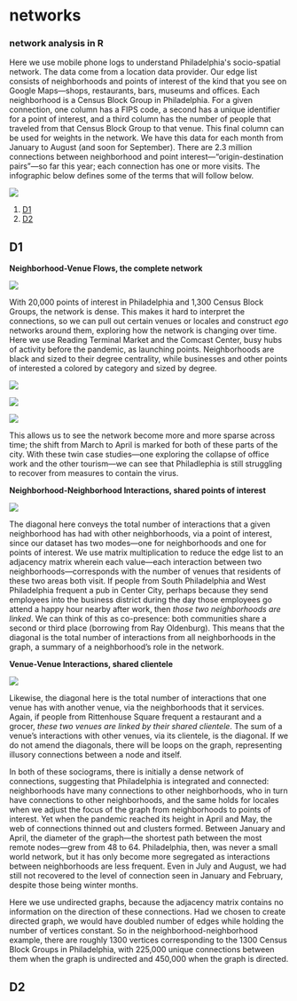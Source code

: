 # networks
### network analysis in R

Here we use mobile phone logs to understand Philadelphia's socio-spatial network. The data come from a location data provider. Our edge list consists of neighborhoods and points of interest of the kind that you see on Google Maps—shops, restaurants, bars, museums and offices. Each neighborhood is a Census Block Group in Philadelphia. For a given connection, one column has a FIPS code, a second has a unique identifier for a point of interest, and a third column has the number of people that traveled from that Census Block Group to that venue. This final column can be used for weights in the network. We have this data for each month from January to August (and soon for September). There are 2.3 million connections between neighborhood and point interest—“origin-destination pairs”—so far this year; each connection has one or more visits. The infographic below defines some of the terms that will follow below.  

![](viz/infographic.gif)

1. [D1](#D2)
2. [D2](#D2)

## D1

**Neighborhood-Venue Flows, the complete network**

![](viz/agg_graphopt.png)

With 20,000 points of interest in Philadelphia and 1,300 Census Block Groups, the network is dense. This makes it hard to interpret the connections, so we can pull out certain venues or locales and construct *ego* networks around them, exploring how the network is changing over time. Here we use Reading Terminal Market and the Comcast Center, busy hubs of activity before the pandemic, as launching points. Neighborhoods are black and sized to their degree centrality, while businesses and other points of interested a colored by category and sized by degree.

![](viz/cmap.png)

![](viz/poi_comcast.gif)

![](viz/poi_reading.gif)

This allows us to see the network become more and more sparse across time; the shift from March to April is marked for both of these parts of the city. With these twin case studies—one exploring the collapse of office work and the other tourism—we can see that Philadlephia is still struggling to recover from measures to contain the virus.

**Neighborhood-Neighborhood Interactions, shared points of interest**

![](viz/mode_one.gif)

The diagonal here conveys the total number of interactions that a given neighborhood has had with other neighborhoods, via a point of interest, since our dataset has two modes—one for neighborhoods and one for points of interest. We use matrix multiplication to reduce the edge list to an adjacency matrix wherein each value—each interaction between two neighborhoods—corresponds with the number of venues that residents of these two areas both visit. If people from South Philadelphia and West Philadelphia frequent a pub in Center City, perhaps because they send employees into the business district during the day those employees go attend a happy hour nearby after work, then *those two neighborhoods are linked*. We can think of this as co-presence: both communities share a second or third place (borrowing from Ray Oldenburg). This means that the diagonal is the total number of interactions from all neighborhoods in the graph, a summary of a neighborhood’s role in the network.  

**Venue-Venue Interactions, shared clientele**

![](viz/mode_two.gif)

Likewise, the diagonal here is the total number of interactions that one venue has with another venue, via the neighborhoods that it services. Again, if people from Rittenhouse Square frequent a restaurant and a grocer, *these two venues are linked by their shared clientele*. The sum of a venue’s interactions with other venues, via its clientele, is the diagonal. If we do not amend the diagonals, there will be loops on the graph, representing illusory connections between a node and itself.  

In both of these sociograms, there is initially a dense network of connections, suggesting that Philadelphia is integrated and connected: neighborhoods have many connections to other neighborhoods, who in turn have connections to other neighborhoods, and the same holds for locales when we adjust the focus of the graph from neighborhoods to points of interest. Yet when the pandemic reached its height in April and May, the web of connections thinned out and clusters formed. Between January and April, the diameter of the graph—the shortest path between the most remote nodes—grew from 48 to 64. Philadelphia, then, was never a small world network, but it has only become more segregated as interactions between neighborhoods are less frequent. Even in July and August, we had still not recovered to the level of connection seen in January and February, despite those being winter months.

Here we use undirected graphs, because the adjacency matrix contains no information on the direction of these connections. Had we chosen to create directed graph, we would have doubled number of edges while holding the number of vertices constant. So in the neighborhood-neighborhood example, there are roughly 1300 vertices corresponding to the 1300 Census Block Groups in Philadelphia, with 225,000 unique connections between them when the graph is undirected and 450,000 when the graph is directed.        

## D2
